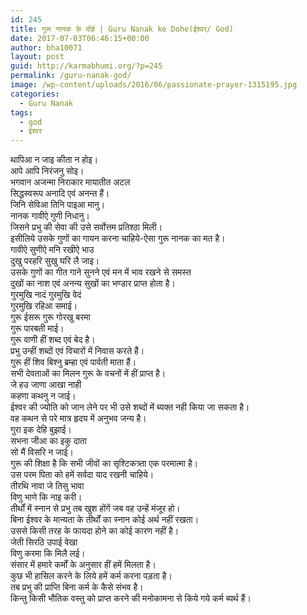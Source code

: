 ```yaml
---
id: 245
title: गुरू नानक के दोहे | Guru Nanak ke Dohe(ईश्वर/ God)
date: 2017-07-03T06:46:15+00:00
author: bha10071
layout: post
guid: http://karmabhumi.org/?p=245
permalink: /guru-nanak-god/
image: /wp-content/uploads/2016/06/passionate-prayer-1315195.jpg
categories:
  - Guru Nanak
tags:
  - god
  - ईश्वर
---
```

<div class="doha">
  <div class="hindi original">
    थापिआ न जाइ कीता न होइ।<br /> आपे आपि निरंजनु सोइ।
  </div>
  
  <div class="hindi">
    भगवान अजन्मा निराकार मायातीत अटल<br /> सिद्धस्वरूप अनादि एवं अनन्त हैं।
  </div>
</div>

<div class="doha">
  <div class="hindi original">
    जिनि सेविआ तिनि पाइआ मानु।<br /> नानक गावीऐ गुणी निधानु।
  </div>
  
  <div class="hindi">
    जिसने प्रभु की सेवा की उसे सर्वोत्तम प्रतिश्ठा मिली।<br /> इसीलिये उसके गुणों का गायन करना चाहिये-ऐसा गुरू नानक का मत है।
  </div>
</div>

<div class="doha">
  <div class="hindi original">
    गावीऐ सुणीऐ मनि रखीऐ भाउ<br /> दुखु परहरि सुखु घरि लै जाइ।
  </div>
  
  <div class="hindi">
    उसके गुणों का गीत गाने सुनने एवं मन में भाव रखने से समस्त<br /> दुखों का नाश एवं अनन्य सुखों का भण्डार प्राप्त होता है।
  </div>
</div>

<div class="doha">
  <div class="hindi original">
    गुरमुखि नादं गुरमुखि वेदं<br /> गुरमुखि रहिआ समाई।<br /> गुरू ईसरू गुरू गोरखु बरमा<br /> गुरू पारबती माई।
  </div>
  
  <div class="hindi">
    गुरू वाणी हीं शब्द एवं बेद है।<br /> प्रभु उन्हीं शब्दों एवं विचारों में निवास करते हैं।<br /> गुरू हीं शिव बिश्नु ब्रम्हा एवं पार्वती माता हैं।<br /> सभी देवताओं का मिलन गुरू के वचनों में हीं प्राप्त है।
  </div>
</div>

<div class="doha">
  <div class="hindi original">
    जे हउ जाणा आखा नाही<br /> कहणा कथनु न जाई।
  </div>
  
  <div class="hindi">
    ईश्वर की ज्योति को जान लेने पर भी उसे शब्दों में ब्यक्त नही किया जा सकता है।<br /> वह कथन से परे मात्र हृदय में अनुभव जन्य है।
  </div>
</div>

<div class="doha">
  <div class="hindi original">
    गुरा इक देहि बुझाई।<br /> सभना जीआ का इकु दाता<br /> सो मैं विसरि न जाई।
  </div>
  
  <div class="hindi">
    गुरू की शिक्षा है कि सभी जीवों का सृश्टिकत्र्ता एक परमात्मा है।<br /> उस परम पिता को हमें सर्वदा याद रखनी चाहिये।
  </div>
</div>

<div class="doha">
  <div class="hindi original">
    तीरथि नावा जे तिसु भावा<br /> विणु भाणे कि नाइ करी।
  </div>
  
  <div class="hindi">
    तीर्थों में स्नान से प्रभु तब खुश होंगें जब वह उन्हें मंजूर हो।<br /> बिना ईश्वर के मान्यता के तीर्थों का स्नान कोई अर्थ नहीं रखता।<br /> उससे किसी तरह के फायदा होने का कोई कारण नहीं है।
  </div>
</div>

<div class="doha">
  <div class="hindi original">
    जेती सिरठि उपाई वेखा<br /> विणु करमा कि मिलै लई।
  </div>
  
  <div class="hindi">
    संसार में हमारे कर्मों के अनुसार हीं हमें मिलता है।<br /> कुछ भी हासिल करने के लिये हमें कर्म करना पड़ता है।<br /> तब प्रभु की प्राप्ति बिना कर्म के कैसे संभव है।<br /> किन्तु किसी भौतिक वस्तु को प्राप्त करने की मनोकामना से किये गये कर्म ब्यर्थ हैं।
  </div>
</div>